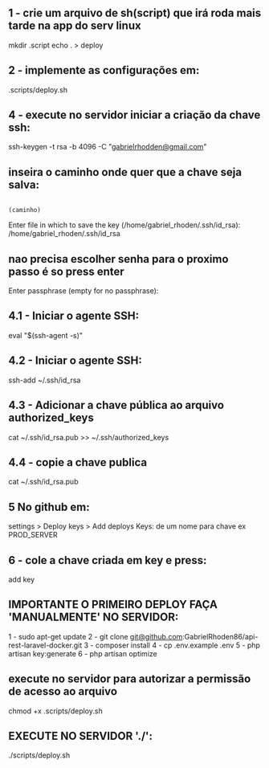 ## 1 - crie um arquivo de sh(script) que irá roda mais tarde na app do serv linux
mkdir .script
echo . > deploy

## 2 - implemente as configurações em: 
.scripts/deploy.sh


## 4 - execute no servidor iniciar a criação da chave ssh:
ssh-keygen -t rsa -b 4096 -C "gabrielrhodden@gmail.com"

## inseira o caminho onde quer que a chave seja salva:
                                                                            (caminho)
Enter file in which to save the key (/home/gabriel_rhoden/.ssh/id_rsa): /home/gabriel_rhoden/.ssh/id_rsa

## nao precisa escolher senha para o proximo passo é so press enter
Enter passphrase (empty for no passphrase):

## 4.1 - Iniciar o agente SSH:
eval "$(ssh-agent -s)"

## 4.2 - Iniciar o agente SSH:
ssh-add ~/.ssh/id_rsa

## 4.3 - Adicionar a chave pública ao arquivo authorized_keys
cat ~/.ssh/id_rsa.pub >> ~/.ssh/authorized_keys

## 4.4 - copie a chave publica
cat ~/.ssh/id_rsa.pub

## 5 No github em:
settings > Deploy keys > Add deploys Keys: de um nome para chave ex PROD_SERVER

## 6 - cole a chave criada em key e press:
add key

## IMPORTANTE O PRIMEIRO DEPLOY FAÇA 'MANUALMENTE' NO SERVIDOR:
1 - sudo apt-get update
2 - git clone git@github.com:GabrielRhoden86/api-rest-laravel-docker.git
3 - composer install
4 - cp .env.example .env
5 - php artisan key:generate
6 - php artisan optimize


## execute no servidor para autorizar a permissão de acesso ao arquivo
chmod +x .scripts/deploy.sh

## EXECUTE NO SERVIDOR './':
./scripts/deploy.sh


